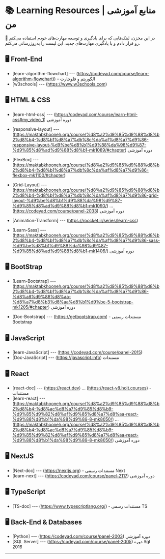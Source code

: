 # 📚 Learning Resources | منابع آموزشی من  

📌 در این مخزن، لینک‌هایی که برای یادگیری و توسعه مهارت‌های خودم استفاده می‌کنم رو قرار دادم و با یادگیری مهارت‌های جدید، این لیست را به‌روزرسانی می‌کنم.

## 🖥️ Front-End  
- [learn-algorithm-flowchart] --- (https://codeyad.com/course/learn-algorithm-flowchart)) – الگوریتم و فلوچارت
- [w3schools] --- (https://www.w3schools.com) 

## 🖥️ HTML & CSS  
- [learn-html-css] --- (https://codeyad.com/course/learn-html-css#my_video_1) دوره آموزشی
- [responsive-layout] --- (https://maktabkhooneh.org/course/%d8%a2%d9%85%d9%88%d8%b2%d8%b4-%d8%b1%d8%a7%db%8c%da%af%d8%a7%d9%86-responsive-layout-%d9%be%d8%b1%d9%88%da%98%d9%87-%d9%85%d8%ad%d9%88%d8%b1-mk1089/#chapter) دوره آموزشی

- [FlexBox] --- (https://maktabkhooneh.org/course/%d8%a2%d9%85%d9%88%d8%b2%d8%b4-%d8%b1%d8%a7%db%8c%da%af%d8%a7%d9%86-flexbox-mk1100/#chapter)
- [Grid-Layout] --- (https://maktabkhooneh.org/course/%d8%a2%d9%85%d9%88%d8%b2%d8%b4-%d8%b1%d8%a7%db%8c%da%af%d8%a7%d9%86-grid-layout-%d9%be%d8%b1%d9%88%da%98%d9%87-%d9%85%d8%ad%d9%88%d8%b1-mk1090/) ... (https://codeyad.com/course/panel-2033) دوره آموزشی

- [Animation-Transform] --- (https://roocket.ir/series/learn-css)
- [Learn-Sass] --- (https://maktabkhooneh.org/course/%d8%a2%d9%85%d9%88%d8%b2%d8%b4-%d8%b1%d8%a7%db%8c%da%af%d8%a7%d9%86-sass-%d9%be%d8%b1%d9%88%da%98%d9%87-%d9%85%d8%ad%d9%88%d8%b1-mk1406/) دوره آموزشی

## 🖥️ BootStrap  
- [Learn-Bootstrap] --- (https://maktabkhooneh.org/course/%d8%a2%d9%85%d9%88%d8%b2%d8%b4-%d8%b1%d8%a7%db%8c%da%af%d8%a7%d9%86-%d8%a8%d9%88%d8%aa-%d8%a7%d8%b3%d8%aa%d8%b1%d9%be-5-bootstrap-mk1205/#chapter) دوره آموزشی

- [Doc-Bootstrap] --- (https://getbootstrap.com) - مستندات رسمی Bootstrap
 

## 🖥️ JavaScript 
- [learn-JavaScript] --- (https://codeyad.com/course/panel-2015)
- [Doc-JavaScript] --- (https://javascript.info) مستندات

  
## 🖥️ React
- [react-doc] --- (https://react.dev) ... (https://react-v8.holt.courses) - مستندات
- [learn-react] --- (https://maktabkhooneh.org/course/%d8%a2%d9%85%d9%88%d8%b2%d8%b4-%d8%ac%d8%a7%d9%85%d8%b9-%d9%85%d9%82%d8%af%d9%85%d8%a7%d8%aa-react-%d9%88%d8%b1%da%98%d9%86-8-mk8050/) ... (https://maktabkhooneh.org/course/%d8%a2%d9%85%d9%88%d8%b2%d8%b4-%d8%ac%d8%a7%d9%85%d8%b9-%d9%85%d9%82%d8%af%d9%85%d8%a7%d8%aa-react-%d9%88%d8%b1%da%98%d9%86-8-mk8050/) دوره آموزشی

  
## 🖥️ NextJS 
- [Next-doc] --- (https://nextjs.org) - مستندات رسمی Next
- [learn-next] --- (https://codeyad.com/course/panel-2117) دوره آموزشی


## 🖥️ TypeScript 
- [TS-doc] --- (https://www.typescriptlang.org/) - مستندات رسمی TS


## 🖥️ Back-End & Databases  
- [Python] --- (https://codeyad.com/course/panel-2003) دوره آموزشی
- [SQL Server] --- (https://codeyad.com/course/panel-2005) دوره Sgl 2016

---
